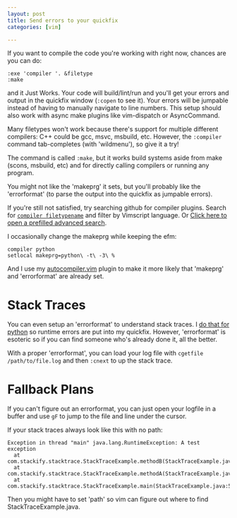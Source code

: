 ```yaml
---
layout: post
title: Send errors to your quickfix
categories: [vim]

---
```


If you want to compile the code you're working with right now, chances are you
can do:

    :exe 'compiler '. &filetype
    :make

and it Just Works. Your code will build/lint/run and you'll get your errors and
output in the quickfix window (`:copen` to see it). Your errors will be
jumpable instead of having to manually navigate to line numbers. This setup
should also work with async make plugins like vim-dispatch or AsyncCommand.

Many filetypes won't work because there's support for multiple different
compilers: C++ could be gcc, msvc, msbuild, etc. However, the `:compiler`
command tab-completes (with 'wildmenu'), so give it a try!

The command is called `:make`, but it works build systems aside from make
(scons, msbuild, etc) and for directly calling compilers or running any
program.

You might not like the 'makeprg' it sets, but you'll probably like the
'errorformat' (to parse the output into the quickfix as jumpable errors).

If you're still not satisfied, try searching github for compiler plugins.
Search for [`compiler
filetypename`](https://github.com/search?l=Vim+script&type=Repositories&q=compiler+java)
and filter by Vimscript language. Or [Click here to open a prefilled advanced
search](https://github.com/search/advanced?l=Vim+script&type=Repositories&q=compiler+FILETYPENAME_GOES_HERE).

I occasionally change the makeprg while keeping the efm:

    compiler python
    setlocal makeprg=python\ -t\ -3\ %

And I use my
[autocompiler.vim](https://github.com/idbrii/daveconfig/blob/master/multi/vim/plugin/autocompiler.vim)
plugin to make it more likely that 'makeprg' and 'errorformat' are already set.


# Stack Traces

You can even setup an 'errorformat' to understand stack traces. I [do that for
python](https://github.com/idbrii/daveconfig/blob/master/multi/vim/compiler/python.vim#L25)
so runtime errors are put into my quickfix. However, 'errorformat' is esoteric
so if you can find someone who's already done it, all the better.

With a proper 'errorformat', you can load your log file with
`cgetfile /path/to/file.log` and then `:cnext` to up the stack trace.


# Fallback Plans

If you can't figure out an errorformat, you can just open your logfile in a
buffer and use `gF` to jump to the file and line under the cursor.

If your stack traces always look like this with no path:

    Exception in thread "main" java.lang.RuntimeException: A test exception
      at com.stackify.stacktrace.StackTraceExample.methodB(StackTraceExample.java:13)
      at com.stackify.stacktrace.StackTraceExample.methodA(StackTraceExample.java:9)
      at com.stackify.stacktrace.StackTraceExample.main(StackTraceExample.java:5)

Then you might have to set 'path' so vim can figure out where to find StackTraceExample.java.
